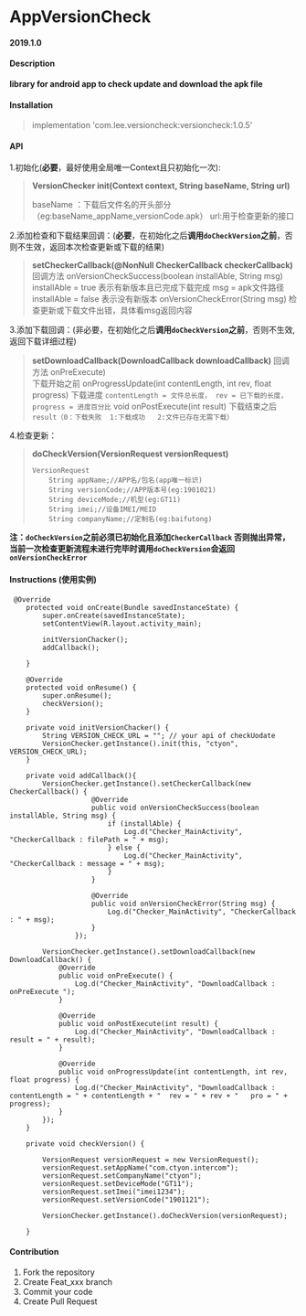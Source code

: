 # AppVersionCheck

#### 2019.1.0

#### Description
**library for android app to check update and download the apk file**

#### Installation

> implementation 'com.lee.versioncheck:versioncheck:1.0.5'

#### API
1.初始化(**必要**，最好使用全局唯一Context且只初始化一次):
> **VersionChecker init(Context context, String baseName, String url)**
> 
> baseName ：下载后文件名的开头部分 （eg:baseName_appName_versionCode.apk）
> url:用于检查更新的接口

2.添加检查和下载结果回调：(**必要**，在初始化之后**调用`doCheckVersion`之前**，否则不生效，返回本次检查更新或下载的结果)
> **setCheckerCallback(@NonNull CheckerCallback checkerCallback)**
>回调方法
> onVersionCheckSuccess(boolean installAble, String msg)   
installAble = true 表示有新版本且已完成下载完成 msg = apk文件路径
installAble = false 表示没有新版本
> onVersionCheckError(String msg)
检查更新或下载文件出错，具体看msg返回内容

3.添加下载回调：(非必要，在初始化之后**调用`doCheckVersion`之前**，否则不生效,返回下载详细过程)
> **setDownloadCallback(DownloadCallback downloadCallback)**
> 回调方法
> onPreExecute)   
下载开始之前
> onProgressUpdate(int contentLength, int rev, float progress)
下载进度  `contentLength = 文件总长度， rev = 已下载的长度， progress = 进度百分比`
> void onPostExecute(int result)
下载结束之后  `result（0：下载失败  1:下载成功   2:文件已存在无需下载）`

4.检查更新：
> **doCheckVersion(VersionRequest versionRequest)**
> ```
> VersionRequest
>     String appName;//APP名/包名(app唯一标识)
>     String versionCode;//APP版本号(eg:1901021)
>     String deviceMode;//机型(eg:GT11)
>     String imei;//设备IMEI/MEID
>     String companyName;//定制名(eg:baifutong)
> ```

**注：`doCheckVersion`之前必须已初始化且添加`CheckerCallback`
否则抛出异常，当前一次检查更新流程未进行完毕时调用`doCheckVersion`会返回`onVersionCheckError`**


#### Instructions (使用实例)

```
 @Override
    protected void onCreate(Bundle savedInstanceState) {
        super.onCreate(savedInstanceState);
        setContentView(R.layout.activity_main);

        initVersionChacker();
        addCallback();

    }

    @Override
    protected void onResume() {
        super.onResume();
        checkVersion();
    }

    private void initVersionChacker() {
        String VERSION_CHECK_URL = ""; // your api of checkUodate
        VersionChecker.getInstance().init(this, "ctyon", VERSION_CHECK_URL);
    }

    private void addCallback(){
        VersionChecker.getInstance().setCheckerCallback(new CheckerCallback() {
                    @Override
                    public void onVersionCheckSuccess(boolean installAble, String msg) {
                        if (installAble) {
                            Log.d("Checker_MainActivity", "CheckerCallback : filePath = " + msg);
                        } else {
                            Log.d("Checker_MainActivity", "CheckerCallback : message = " + msg);
                        }
                    }

                    @Override
                    public void onVersionCheckError(String msg) {
                        Log.d("Checker_MainActivity", "CheckerCallback : " + msg);
                    }
                });

        VersionChecker.getInstance().setDownloadCallback(new DownloadCallback() {
            @Override
            public void onPreExecute() {
                Log.d("Checker_MainActivity", "DownloadCallback : onPreExecute ");
            }

            @Override
            public void onPostExecute(int result) {
                Log.d("Checker_MainActivity", "DownloadCallback : result = " + result);
            }

            @Override
            public void onProgressUpdate(int contentLength, int rev, float progress) {
                Log.d("Checker_MainActivity", "DownloadCallback : contentLength = " + contentLength + "  rev = " + rev + "   pro = " + progress);
            }
        });
    }

    private void checkVersion() {

        VersionRequest versionRequest = new VersionRequest();
        versionRequest.setAppName("com.ctyon.intercom");
        versionRequest.setCompanyName("ctyon");
        versionRequest.setDeviceMode("GT11");
        versionRequest.setImei("imei1234");
        versionRequest.setVersionCode("1901121");

        VersionChecker.getInstance().doCheckVersion(versionRequest);

    }

```

#### Contribution

1. Fork the repository
2. Create Feat_xxx branch
3. Commit your code
4. Create Pull Request
